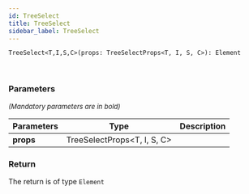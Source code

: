 ```yaml
---
id: TreeSelect
title: TreeSelect
sidebar_label: TreeSelect
---
```


```tsx
TreeSelect<T,I,S,C>(props: TreeSelectProps<T, I, S, C>): Element
```
<br/>



### Parameters

<font size="2"><i>(Mandatory parameters are in bold)</i></font>

| Parameters | Type | Description |
| --------- | ---- | ----------- |
| **props** | TreeSelectProps<T, I, S, C\> |  |


### Return



The return is of type <code>Element</code>